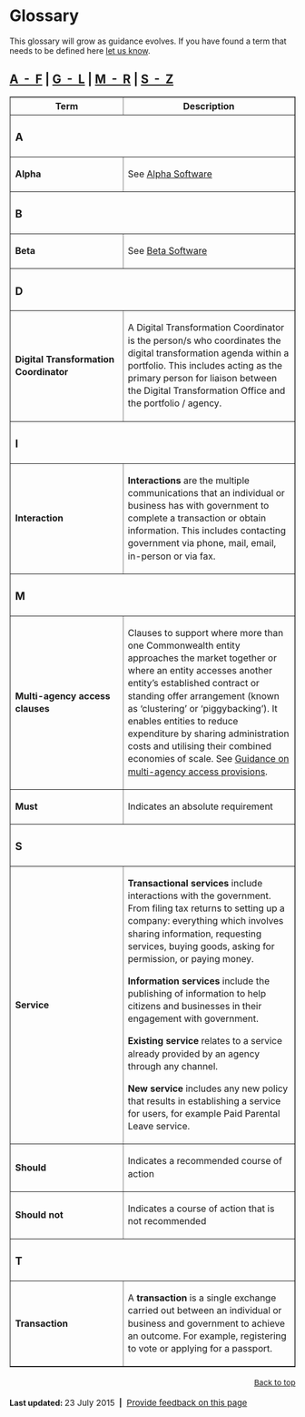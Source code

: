 <!DOCTYPE html PUBLIC "-//W3C//DTD XHTML 1.0 Transitional//EN" "http://www.w3.org/TR/xhtml1/DTD/xhtml1-transitional.dtd">
<html xmlns="http://www.w3.org/1999/xhtml">
<head>
  <meta http-equiv="Content-Type" content="text/html; charset=utf-8" />
  <meta http-equiv="Content-Style-Type" content="text/css" />
  <meta name="generator" content="pandoc" />
  <title></title>
  <style type="text/css">code{white-space: pre;}</style>
</head>
<body>
<h1>
Glossary
</h1>
<p>
This glossary will grow as guidance evolves. If you have found a term that needs to be defined here <a href="/feedback?url_from=Glossary">let us know</a>.
</p>
<h2>
<a href="#a">A  -  F</a> | <a href="#g">G  -  L</a> | <a href="#m">M  -  R</a> | <a href="#s">S  -  Z</a></span>
</h2>
<table align="center" border="1" cellpadding="1" cellspacing="2" style="width: 100%; line-height: 22.15px;" summary="Terms used on this website"><thead><tr><th scope="col" style="width: 30%;">
Term
</th>
<th scope="col" style="width: 30%;">
Description
</th>
</tr></thead><tbody><tr><td colspan="2" style="width: 30%;">
<h3>
<a id="a" name="a"></a>A
</h3>
</td>
</tr><tr><td style="width: 30%;">
<p style="line-height: 22.15px;">
<strong>Alpha </strong>
</p>
</td>
<td style="width: 30%;">
<p>
See <a href="http://techterms.com/definition/alpha_software">Alpha Software</a>
</p>
</td>
</tr><tr><td colspan="2" style="width: 30%;">
<h3>
<strong>B</strong>
</h3>
</td>
</tr><tr><td style="width: 30%;">
<p style="line-height: 22.15px;">
<strong>Beta</strong>
</p>
</td>
<td style="width: 30%;">
<p>
See <a href="http://techterms.com/definition/beta_software">Beta Software</a>
</p>
</td>
</tr><tr><td colspan="2" style="width: 30%;">
<h3>
<strong>D</strong>
</h3>
</td>
</tr><tr><td style="width: 30%;">
<strong>Digital Transformation Coordinator</strong>
</td>
<td style="width: 30%;">
<p>
<a id="dtc" name="dtc"></a>A Digital Transformation Coordinator is the person/s who coordinates the digital transformation agenda within a portfolio. This includes acting as the primary person for liaison between the Digital Transformation Office and the portfolio / agency. 
</p>
</td>
</tr><tr><td colspan="2" style="width: 30%;">
<h3>
<a id="g" name="g"></a>I
</h3>
</td>
</tr><tr><td style="width: 30%;">
<p>
<strong>Interaction</strong>
</p>
</td>
<td style="width: 30%;">
<p>
<strong>Interactions</strong> are the multiple communications that an individual or business has with government to complete a transaction or obtain information. This includes contacting government via phone, mail, email, in-person or via fax.
</p>
</td>
</tr><tr><td colspan="2" style="width: 30%;">
<h3>
<a id="m" name="m"></a>M
</h3>
</td>
</tr><tr><td style="width: 30%;">
<p>
<strong>Multi-agency access clauses</strong>
</p>
</td>
<td style="width: 30%;">
<p>
Clauses to support where more than one Commonwealth entity approaches the market together or where an entity accesses another entity’s established contract or standing offer arrangement (known as ‘clustering’ or ‘piggybacking’). It enables entities to reduce expenditure by sharing administration costs and utilising their combined economies of scale. See <a href="http://www.finance.gov.au/policy-guides-procurement/portfolio-panel/multi-agency-access-provisions/">Guidance on multi-agency access provisions</a>.
<p></p></p>
</td>
</tr><tr><td style="width: 30%;">
<strong>Must</strong>
</td>
<td style="width: 30%;">
<p>
Indicates an absolute requirement
</p>
</td>
</tr><tr><td colspan="2" style="width: 30%;">
<h3>
<a id="s" name="s"></a>S
</h3>
</td>
</tr><tr><td style="width: 30%;">
<strong>Service</strong>
</td>
<td style="width: 30%;">
<p>
<strong>Transactional services</strong> include interactions with the government. From filing tax returns to setting up a company: everything which involves sharing information, requesting services, buying goods, asking for permission, or paying money.<span style="line-height: 1.5em; font-size: 0.92em;"> </span>
</p>
<p>
<strong>Information services</strong> include the publishing of information to help citizens and businesses in their engagement with government.<span style="line-height: 1.5em; font-size: 0.92em;"> </span>
</p>
<p>
<strong>Existing service</strong> relates to a service already provided by an agency through any channel.<span style="line-height: 1.5em; font-size: 0.92em;"> </span>
</p>
<p>
<strong>New service</strong> includes any new policy that results in establishing a service for users, for example Paid Parental Leave service.
<p></p></p>
</td>
</tr><tr><td style="width: 30%;">
<strong>Should</strong>
</td>
<td style="width: 30%;">
<p>
Indicates a recommended course of action
</p>
</td>
</tr><tr><td style="width: 30%;">
<strong>Should not</strong>
</td>
<td style="width: 30%;">
<p>
Indicates a course of action that is not recommended
</p>
</td>
</tr><tr><td colspan="2" style="width: 30%;">
<h3>
T
</h3>
</td>
</tr><tr><td style="width: 30%;">
<strong>Transaction</strong>
</td>
<td style="width: 30%;">
<p>
A <strong>transaction</strong> is a single exchange carried out between an individual or business and government to achieve an outcome. For example, registering to vote or applying for a passport.
<p></p></p>
</td>
</tr></tbody></table><p style="text-align: right; line-height: 22.15px;">
<span style="line-height: 22.15px; font-size: 13.63px;"><a href="#" style="line-height: 22.15px; font-size: 13.63px;">Back to top</a></span>
</p>
<p>
<strong>Last updated: </strong><span style="font-size: 14.76px;">23 July 2015 </span><strong> |</strong><span style="font-size: 14.76px;">  </span><a href="/feedback?url_from=Glossary" style="line-height: 22.15px; font-size: 14.76px;">Provide feedback on this page</a>
</p>
</body>
</html>

